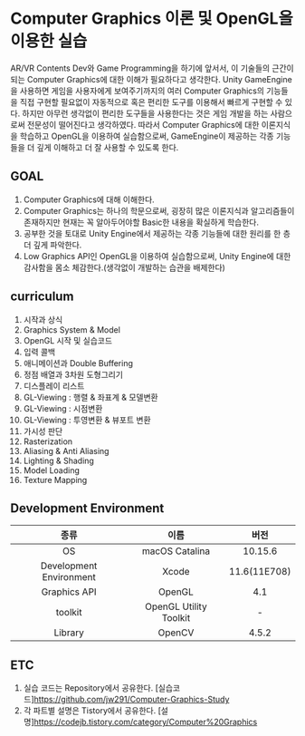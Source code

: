 # Computer Graphics 이론 및 OpenGL을 이용한 실습
AR/VR Contents Dev와 Game Programming을 하기에 앞서서, 이 기술들의 근간이 되는 Computer Graphics에 대한 이해가 필요하다고 생각한다.
Unity GameEngine을 사용하면 게임을 사용자에게 보여주기까지의 여러 Computer Graphics의 기능들을 직접 구현할 필요없이 자동적으로 혹은 편리한 도구를 이용해서 빠르게 구현할 수 있다.
하지만 아무런 생각없이 편리한 도구들을 사용한다는 것은 게임 개발을 하는 사람으로써 전문성이 떨어진다고 생각하였다.
따라서 Computer Graphics에 대한 이론지식을 학습하고 OpenGL을 이용하여 실습함으로써, GameEngine이 제공하는 각종 기능들을 더 깊게 이해하고 더 잘 사용할 수 있도록 한다.

## GOAL
1. Computer Graphics에 대해 이해한다.
2. Computer Graphics는 하나의 학문으로써, 굉장히 많은 이론지식과 알고리즘들이 존재하지만 현재는 꼭 알아두어야할 Basic한 내용을 확실하게 학습한다.
3. 공부한 것을 토대로 Unity Engine에서 제공하는 각종 기능들에 대한 원리를 한 층 더 깊게 파악한다.
4. Low Graphics API인 OpenGL을 이용하여 실습함으로써, Unity Engine에 대한 감사함을 몸소 체감한다.(생각없이 개발하는 습관을 배제한다)

## curriculum
1. 시작과 상식
2. Graphics System & Model
3. OpenGL 시작 및 실습코드
4. 입력 콜백
5. 애니메이션과 Double Buffering
6. 정점 배열과 3차원 도형그리기
7. 디스플레이 리스트
8. GL-Viewing : 행렬 & 좌표계 & 모델변환
9. GL-Viewing : 시점변환
10. GL-Viewing : 투영변환 & 뷰포트 변환
11. 가시성 판단
12. Rasterization
13. Aliasing & Anti Aliasing
14. Lighting & Shading
15. Model Loading
16. Texture Mapping

## Development Environment
|종류|이름|버전| 
|:---:|:---:|:---:| 
|OS|macOS Catalina|10.15.6| 
|Development Environment|Xcode|11.6(11E708)| 
|Graphics API|OpenGL|4.1| 
|toolkit|OpenGL Utility Toolkit| - | 
|Library|OpenCV|4.5.2|

## ETC
1. 실습 코드는 Repository에서 공유한다.
[실습코드]https://github.com/jw291/Computer-Graphics-Study
2. 각 파트별 설명은 Tistory에서 공유한다.
[설명]https://codejb.tistory.com/category/Computer%20Graphics
